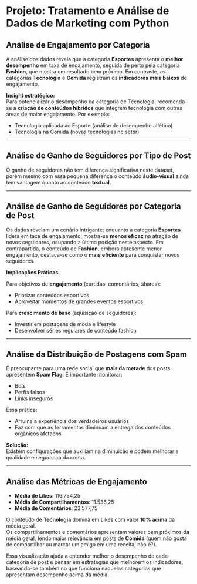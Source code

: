 # Projeto: Tratamento e Análise de Dados de Marketing com Python 

## Análise de Engajamento por Categoria

A análise dos dados revela que a categoria **Esportes** apresenta o **melhor desempenho** em taxa de engajamento, seguida de perto pela categoria **Fashion**, que mostra um resultado bem próximo. Em contraste, as categorias **Tecnologia** e **Comida** registram os **indicadores mais baixos** de engajamento.

**Insight estratégico:**  
Para potencializar o desempenho da categoria de Tecnologia, recomenda-se a **criação de conteúdos híbridos** que integrem tecnologia com outras áreas de maior engajamento. Por exemplo:  
- Tecnologia aplicada ao Esporte (análise de desempenho atlético)  
- Tecnologia na Comida (novas tecnologias no setor)  

---

## Análise de Ganho de Seguidores por Tipo de Post

O ganho de seguidores não tem diferença significativa neste dataset, porém mesmo com essa pequena diferença o conteúdo **áudio-visual** ainda tem vantagem quanto ao conteúdo **textual**.

---

## Análise de Ganho de Seguidores por Categoria de Post

Os dados revelam um cenário intrigante: enquanto a categoria **Esportes** lidera em taxa de engajamento, mostra-se **menos eficaz** na atração de novos seguidores, ocupando a última posição neste aspecto. Em contrapartida, o conteúdo de **Fashion**, embora apresente menor engajamento, destaca-se como o **mais eficiente** para conquistar novos seguidores.

**Implicações Práticas**  

Para objetivos de **engajamento** (curtidas, comentários, shares):  
- Priorizar conteúdos esportivos  
- Aproveitar momentos de grandes eventos esportivos  

Para **crescimento de base** (aquisição de seguidores):  
- Investir em postagens de moda e lifestyle  
- Desenvolver séries regulares de conteúdo fashion  

---

## Análise da Distribuição de Postagens com Spam

É preocupante para uma rede social que **mais da metade** dos posts apresentem **Spam Flag**. É importante monitorar:  
- Bots  
- Perfis falsos  
- Links inseguros  

Essa prática:  
- Arruína a experiência dos verdadeiros usuários  
- Faz com que as ferramentas diminuam a entrega dos conteúdos orgânicos afetados  

**Solução:**  
Existem configurações que auxiliam na diminuição e podem melhorar a qualidade e segurança da conta.

---

## Análise das Métricas de Engajamento

- **Média de Likes**: 116.754,25  
- **Média de Compartilhamentos**: 11.536,25  
- **Média de Comentários**: 23.577,75  

O conteúdo de **Tecnologia** domina em Likes com valor **10% acima** da média geral.  
Os compartilhamentos e comentários apresentam valores bem próximos da média geral, tendo maior relevância em posts de **Comida** (quem não gosta de compartilhar ou marcar um amigo em uma receita, não é?).

Essa visualização ajuda a entender melhor o desempenho de cada categoria de post e pensar em estratégias que melhorem os indicadores, baseando-se também no que funciona naquelas categorias que apresentam desempenho acima da média.
